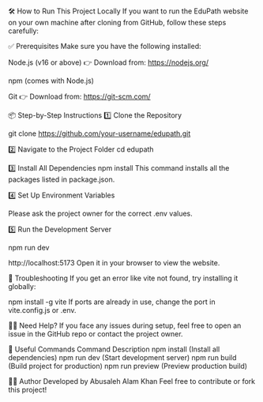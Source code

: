 🛠️ How to Run This Project Locally
If you want to run the EduPath website on your own machine after cloning from GitHub, follow these steps carefully:

✅ Prerequisites
Make sure you have the following installed:

Node.js (v16 or above)
👉 Download from: https://nodejs.org/

npm (comes with Node.js)

Git
👉 Download from: https://git-scm.com/

📦 Step-by-Step Instructions
1️⃣ Clone the Repository

git clone https://github.com/your-username/edupath.git

2️⃣ Navigate to the Project Folder
cd edupath

3️⃣ Install All Dependencies
npm install
This command installs all the packages listed in package.json.

4️⃣ Set Up Environment Variables

Please ask the project owner for the correct .env values.

5️⃣ Run the Development Server

npm run dev

http://localhost:5173
Open it in your browser to view the website.

🐞 Troubleshooting
If you get an error like vite not found, try installing it globally:

npm install -g vite
If ports are already in use, change the port in vite.config.js or .env.

🙋‍♂️ Need Help?
If you face any issues during setup, feel free to open an issue in the GitHub repo or contact the project owner.


🔗 Useful Commands
Command	Description
npm install	(Install all dependencies)
npm run dev	(Start development server)
npm run build	(Build project for production)
npm run preview	(Preview production build)

🧑‍💻 Author
Developed by Abusaleh Alam Khan
Feel free to contribute or fork this project!

